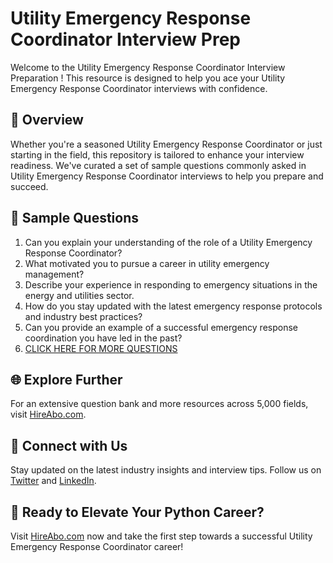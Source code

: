 # Utility Emergency Response Coordinator Interview Prep

Welcome to the Utility Emergency Response Coordinator Interview Preparation ! This resource is designed to help you ace your Utility Emergency Response Coordinator interviews with confidence.

## 🚀 Overview

Whether you're a seasoned Utility Emergency Response Coordinator or just starting in the field, this repository is tailored to enhance your interview readiness. We've curated a set of sample questions commonly asked in Utility Emergency Response Coordinator interviews to help you prepare and succeed.

## 📝 Sample Questions

1. Can you explain your understanding of the role of a Utility Emergency Response Coordinator?
2. What motivated you to pursue a career in utility emergency management?
3. Describe your experience in responding to emergency situations in the energy and utilities sector.
4. How do you stay updated with the latest emergency response protocols and industry best practices?
5. Can you provide an example of a successful emergency response coordination you have led in the past?
6. [CLICK HERE FOR MORE QUESTIONS](https://hireabo.com/job/20_2_37/Utility%20Emergency%20Response%20Coordinator)

## 🌐 Explore Further

For an extensive question bank and more resources across 5,000 fields, visit [HireAbo.com](https://www.hireabo.com).

## 📱 Connect with Us

Stay updated on the latest industry insights and interview tips. Follow us on [Twitter](https://twitter.com/hireabo) and [LinkedIn](https://www.linkedin.com/in/hire-abo-3609972a8/).

## 🚀 Ready to Elevate Your Python Career?

Visit [HireAbo.com](https://www.hireabo.com) now and take the first step towards a successful Utility Emergency Response Coordinator career!